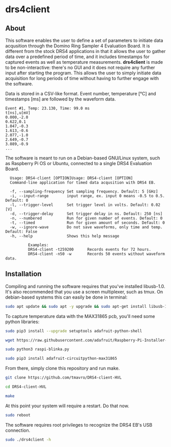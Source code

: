 # drs4client

## About

This software enables the user to define a set of parameters to initiate data acqusition through the Domino Ring Sampler 4 Evaluation Board. It is different from the stock DRS4 applications in that it allows the user to gather data over a predefined period of time, and it includes timestamps for captured events as well as temperature measurements. 
**drs4client** is made to be non-interactive: there's no GUI and it does not require any further input after starting the program. This allows the user to simply initiate data acquisition for long periods of time without having to further engage with the software.

Data is stored in a CSV-like format. Event number, temperature [°C] and timestamps [ms] are followed by the waveform data.  

```Example
Event #1, Temp: 23.130, Time: 99.0 ms
t[ns],u[mV]
0.000,-2.0
0.622,0.1
1.047,-0.3
1.613,-0.6
2.077,-1.0
2.649,-0.7
3.089,-0.9
...
```

The software is meant to run on a Debian-based GNU/Linux system, such as Raspberry Pi OS or Ubuntu, connected to a single DRS4 Evaluation Board. 

```
  Usage: DRS4-client [OPTION]Usage: DRS4-client [OPTION]
  Command-line application for timed data acqusition with DRS4 EB.
  
  -f, --sampling-frequency Set sampling frequency. Default: 5 [GHz] 
  -i, --input-range        input range, ex. input 0 means -0.5 to 0.5. Default: 0 
  -l, --trigger-level      Set trigger level in volts. Default: 0.02 [V] 
  -d, --trigger-delay      Set trigger delay in ns. Default: 250 [ns] 
  -n, --numbered           Run for given number of events. Default: 0 
  -t, --timed              Run for given amount of seconds. Default: 0 
  -w, --ignore-wave        Do not save waveforms, only time and temp. Default: False 
  -h, --help               Shows this help message 
  
          Examples:
          DRS4-client -t259200      Records events for 72 hours.
          DRS4-client -n50 -w       Records 50 events without waveform data.
  ```

## Installation 

Compiling and running the software requires that you've installed libusb-1.0. It's also recommended that you use a screen multiplexer, such as tmux. On debian-based systems this can easily be done in terminal:

```bash
sudo apt update && sudo apt -y upgrade && sudo apt-get install libusb-1.0.0-dev tmux
```

To capture temperature data with the MAX31865 pcb, you'll need some python libraries: 

```bash
sudo pip3 install --upgrade setuptools adafruit-python-shell

wget https://raw.githubusercontent.com/adafruit/Raspberry-Pi-Installer-Scripts/master/raspi-blinka.py -O- | sed '124d' - > raspi-blinka.py

sudo python3 raspi-blinka.py

sudo pip3 install adafruit-circuitpython-max31865
```

From there, simply clone this repository and run make. 

```bash
git clone https://github.com/tmavro/DRS4-client-HVL

cd DRS4-client-HVL

make
```

At this point your system will require a restart. Do that now. 

```bash
sudo reboot
```

The software requires root privileges to recognize the DRS4 EB's USB connection. 

```bash
sudo ./drs4client -h
```
